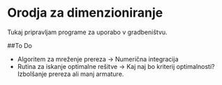 # Orodja za dimenzioniranje

Tukaj pripravljam programe za uporabo v gradbeništvu.

##To Do

- Algoritem za mreženje prereza -> Numerična integracija
- Rutina za iskanje optimalne rešitve -> Kaj naj bo kriterij optimalnosti? Izbolšanje prereza ali manj armature.

